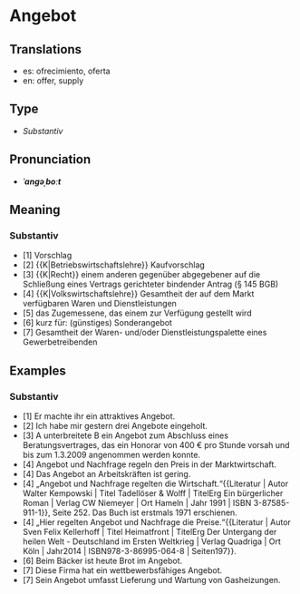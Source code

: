 # Angebot
## Translations
- es: ofrecimiento, oferta
- en: offer, supply
## Type
- _Substantiv_
## Pronunciation
- **_ˈanɡəˌboːt_**
## Meaning
### Substantiv
- [1] Vorschlag
- [2] {{K|Betriebswirtschaftslehre}} Kaufvorschlag
- [3] {{K|Recht}} einem anderen gegenüber abgegebener auf die Schließung eines Vertrags gerichteter bindender Antrag (§ 145 BGB)
- [4] {{K|Volkswirtschaftslehre}} Gesamtheit der auf dem Markt verfügbaren Waren und Dienstleistungen
- [5] das Zugemessene, das einem zur Verfügung gestellt wird
- [6] kurz für: (günstiges) Sonderangebot
- [7] Gesamtheit der Waren- und/oder Dienstleistungspalette eines Gewerbetreibenden
## Examples
### Substantiv
- [1] Er machte ihr ein attraktives Angebot.
- [2] Ich habe mir gestern drei Angebote eingeholt.
- [3] A unterbreitete B ein Angebot zum Abschluss eines Beratungsvertrages, das ein Honorar von 400 € pro Stunde vorsah und bis zum 1.3.2009 angenommen werden konnte.
- [4] Angebot und Nachfrage regeln den Preis in der Marktwirtschaft.
- [4] Das Angebot an Arbeitskräften ist gering.
- [4] „Angebot und Nachfrage regelten die Wirtschaft.“<ref>{{Literatur | Autor Walter Kempowski | Titel Tadellöser & Wolff | TitelErg Ein bürgerlicher Roman | Verlag CW Niemeyer | Ort Hameln | Jahr 1991 | ISBN 3-87585-911-1}}, Seite 252. Das Buch ist erstmals 1971 erschienen.</ref>
- [4] „Hier regelten Angebot und Nachfrage die Preise.“<ref>{{Literatur | Autor Sven Felix Kellerhoff | Titel Heimatfront | TitelErg Der Untergang der heilen Welt - Deutschland im Ersten Weltkrieg | Verlag Quadriga | Ort Köln | Jahr2014 | ISBN978-3-86995-064-8 | Seiten197}}.</ref>
- [6] Beim Bäcker ist heute Brot im Angebot.
- [7] Diese Firma hat ein wettbewerbsfähiges Angebot.
- [7] Sein Angebot umfasst Lieferung und Wartung von Gasheizungen.
